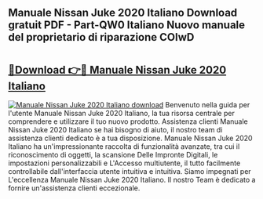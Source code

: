 ## Manuale Nissan Juke 2020 Italiano Download gratuit PDF - Part-QW0 Italiano Nuovo manuale del proprietario di riparazione COIwD

# <h2><a href="http://dfgjw9.blite.top/?on=Manuale+Nissan+Juke+2020+Italiano">🔗Download 👉🔴 Manuale Nissan Juke 2020 Italiano</a></h2>

[![Manuale Nissan Juke 2020 Italiano download](https://i.imgur.com/lujVjoI.png)](http://dfgjw9.blite.top/?on=Manuale+Nissan+Juke+2020+Italiano)
Benvenuto nella guida per l'utente Manuale Nissan Juke 2020 Italiano, la tua risorsa centrale per comprendere e utilizzare il tuo nuovo prodotto. Assistenza clienti Manuale Nissan Juke 2020 Italiano se hai bisogno di aiuto, il nostro team di assistenza clienti dedicato è a tua disposizione. Manuale Nissan Juke 2020 Italiano ha un'impressionante raccolta di funzionalità avanzate, tra cui il riconoscimento di oggetti, la scansione Delle Impronte Digitali, le impostazioni personalizzabili e L'Accesso multiutente, il tutto facilmente controllabile dall'interfaccia utente intuitiva e intuitiva. Siamo impegnati per L'eccellenza Manuale Nissan Juke 2020 Italiano. Il nostro Team è dedicato a fornire un'assistenza clienti eccezionale.
